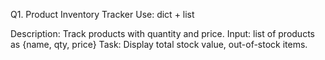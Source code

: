Q1. Product Inventory Tracker
Use: dict + list

Description:
Track products with quantity and price.
Input: list of products as {name, qty, price}
Task: Display total stock value, out-of-stock items.